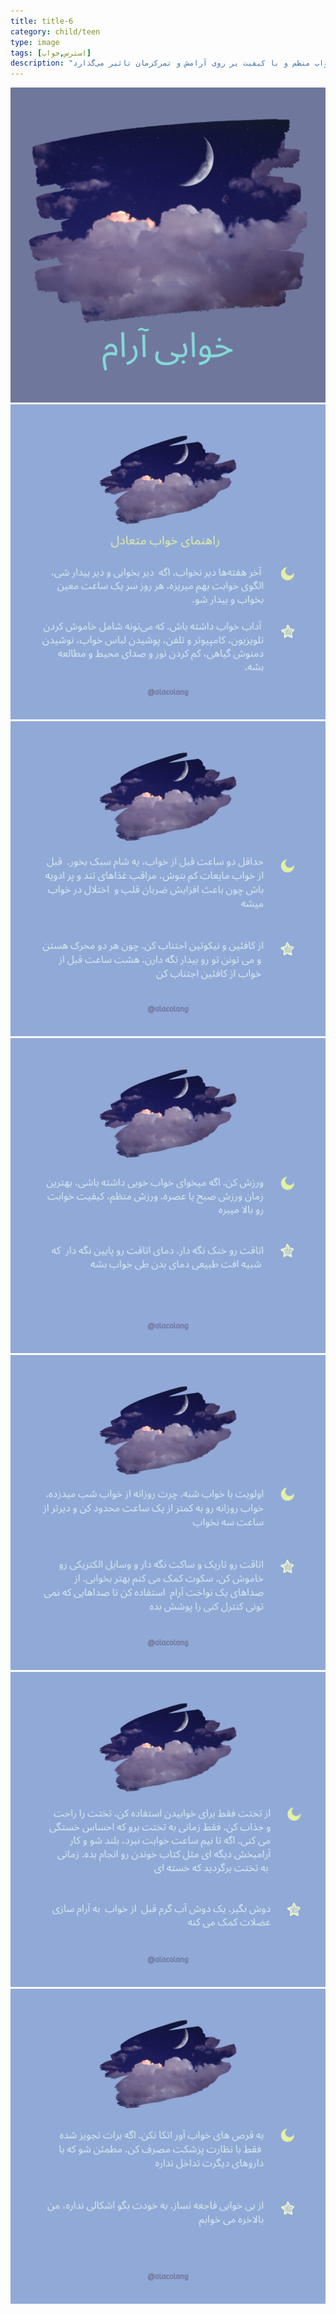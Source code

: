 ```yaml
---
title: title-6
category: child/teen
type: image
tags: [استرس,خواب]
description: "خواب منظم و با کیفیت بر روی آرامش و تمرکزمان تاثیر می‌گذارد"
---
```


![](../../static/images/teen-sleep-1.png)
![](../../static/images/teen-sleep-2.png)
![](../../static/images/teen-sleep-3.png)
![](../../static/images/teen-sleep-4.png)
![](../../static/images/teen-sleep-5.png)
![](../../static/images/teen-sleep-6.png)
![](../../static/images/teen-sleep-7.png)